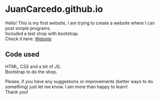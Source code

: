 # JuanCarcedo.github.io
Hello! This is my first website, I am trying to create a website where I can post simple programs.   
Included a test shop with bootstrap.  
Check it here: [Website](https://juancarcedo.github.io/)

## Code used  
HTML, CSS and a bit of JS.  
Bootstrap to do the shop.
  
Please, if you have any suggestions or improvements (better ways to do something) just let me know. I am more than happy to learn!  
Thank you!
